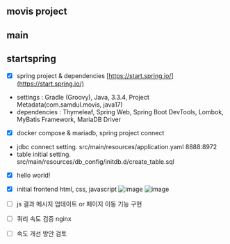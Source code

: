 ## movis project

## main

## startspring
- [x] spring project & dependencies [https://start.spring.io/](https://start.spring.io/)
- settings : Gradle (Groovy), Java, 3.3.4, Project Metadata(com.samdul.movis, java17)
- dependencies : Thymeleaf, Spring Web, Spring Boot DevTools, Lombok, MyBatis Framework, MariaDB Driver

- [x] docker compose & mariadb, spring project connect
- jdbc connect setting. src/main/resources/application.yaml 8888:8972 
- table initial setting. src/main/resources/db_config/initdb.d/create_table.sql
- [x] hello world!

- [x] initial frontend html, css, javascript
![image](https://github.com/user-attachments/assets/8f662f56-f7d3-462f-80cb-7b7705352cf2)
![image](https://github.com/user-attachments/assets/da2de0a3-7d24-4ce5-bf0f-8e1f9b701fa0)

    
- [ ] js 결과 메시지 업데이트 or 페이지 이동 기능 구현
- [ ] 쿼리 속도 검증 nginx
- [ ] 속도 개선 방안 검토
